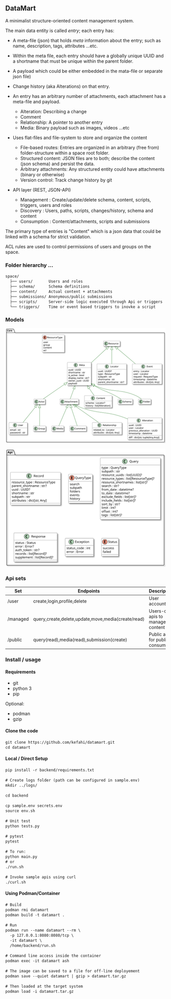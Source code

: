 ## DataMart 

A minimalist structure-oriented content management system.

The main data entity is called *entry*; each entry has:
 - A meta-file (json) that holds *meta* information about the entry; such as name, description, tags, attributes ...etc. 
 - Within the meta file, each entry should have a globally unique UUID and a shortname that must be unique within the parent folder.
 - A payload which could be either embedded in the mata-file or separate json file)
 - Change history (aka Alterations) on that entry.
 - An entry has an arbitrary number of attachments, each attachment has a meta-file and payload. 
   - Alteration: Describing a change
   - Comment 
   - Relationship: A pointer to another entry
   - Media: Binary payload such as images, videos ...etc

- Uses flat-files and file-system to store and organize the content
  - File-based routes: Entries are organized in an arbitrary (free from) folder-structure within a space root folder.
  - Structured content: JSON files are to both;  describe the content (json schema) and persist the data.
  - Arbitrary attachments: Any structured entity could have attachments (binary or otherwise)
  - Version control: Track change history by git 
  
- API layer (REST, JSON-API)
  - Management  : Create/update/delete schema, content, scripts, triggers, users and roles
  - Discovery   : Users, paths, scripts, changes/history, schema and content
  - Consumption : Content/attachments, scripts and submissions   


The primary type of entries is "Content" which is a json data that could be linked with a schema for strict validation.

ACL rules are used to control permissions of users and groups on the space.


###  Folder hierarchy ...

```
space/
  ├── users/       Users and roles
  ├── schema/      Schema definitions
  ├── content/     Actual content + attachments 
  ├── submissions/ Anonymous/public submissions
  ├── scripts/     Server-side logic executed through Api or triggers
  └── triggers/    Time or event based triggers to inovke a script
```

### Models

![Core models](./docs/models_core.svg)

![Api models](./docs/models_api.svg)

### Api sets

| Set | Endpoints | Description |
|----|----|----|
| /user | create,login,profile,delete | User account |
| /managed | query,create,delete,update,move,media(create/read) | Users-only apis to manage content |
| /public | query(read),media(read),submission(create) | Public apis for public consumers |

### Install / usage

#### Requirements

- git
- python 3
- pip

Optional:

- podman
- gzip


#### Clone the code

```
git clone https://github.com/kefahi/datamart.git
cd datamart
```

#### Local / Direct Setup

```
pip install -r backend/requirements.txt

# Create logs folder (path can be configured in sample.env)
mkdir ../logs/

cd backend 

cp sample.env secrets.env
source env.sh

# Unit test
python tests.py

# pytest
pytest

# To run:
python main.py
# or 
./run.sh

# Invoke sample apis using curl
./curl.sh
```

#### Using Podman/Container

```
# Build
podman rmi datamart
podman build -t datamart .

# Run 
podman run --name datamart --rm \
  -p 127.0.0.1:8080:8080/tcp \
  -it datamart \
  /home/backend/run.sh
  
# Command line access inside the container
podman exec -it datamart ash

# The image can be saved to a file for off-line deployement
podman save --quiet datamart | gzip > datamart.tar.gz

# Then loaded at the target system
podman load -i datamart.tar.gz
```
